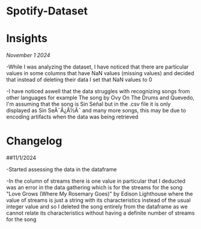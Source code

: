 # Spotify-Dataset
 
# Insights
*November 1 2024*

-While I was analyzing the dataset, I have noticed that there are particular values in some columns that have NaN values (missing values) and decided that instead of deleting their data I set that NaN values to 0

-I have noticed aswell that the data struggles with recognizing songs from other languages for example The song by Ovy On The Drums and Quevedo, I'm assuming that the song is Sin Señal but in the .csv file it is only displayed as Sin SeÃ¯Â¿Â½Ã¯ and many more songs, this may be due to encoding artifacts when the data was being retrieved


# Changelog
##11/1/2024 

-Started assessing the data in the dataframe

-In the column of streams there is one value in particular that I deducted was an error in the data gathering which is for the streams for the song "Love Grows (Where My Rosemary Goes)" by Edison Lighthouse where the value of streams is just a string with its characteristics instead of the usual integer value and so I deleted the song entirely from the dataframe as we cannot relate its characteristics without having a definite number of streams for the song
